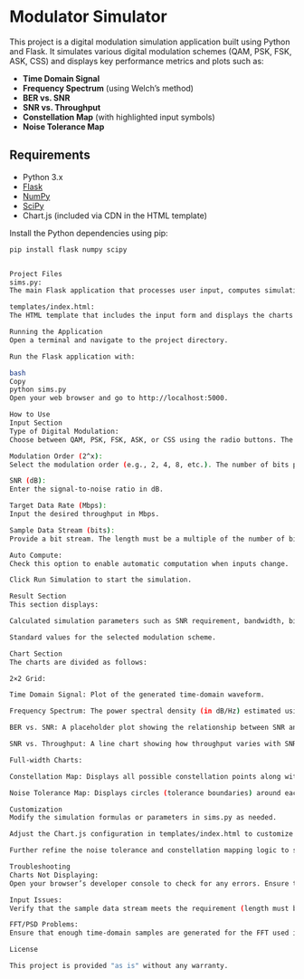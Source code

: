 # Modulator Simulator

This project is a digital modulation simulation application built using Python and Flask. It simulates various digital modulation schemes (QAM, PSK, FSK, ASK, CSS) and displays key performance metrics and plots such as:

- **Time Domain Signal**
- **Frequency Spectrum** (using Welch’s method)
- **BER vs. SNR**
- **SNR vs. Throughput**
- **Constellation Map** (with highlighted input symbols)
- **Noise Tolerance Map**

## Requirements

- Python 3.x
- [Flask](https://flask.palletsprojects.com/)
- [NumPy](https://numpy.org/)
- [SciPy](https://www.scipy.org/)
- Chart.js (included via CDN in the HTML template)

Install the Python dependencies using pip:

```bash
pip install flask numpy scipy


Project Files
sims.py:
The main Flask application that processes user input, computes simulation results, and serves the results and charts to the web page.

templates/index.html:
The HTML template that includes the input form and displays the charts (using Chart.js) for the simulation data.

Running the Application
Open a terminal and navigate to the project directory.

Run the Flask application with:

bash
Copy
python sims.py
Open your web browser and go to http://localhost:5000.

How to Use
Input Section
Type of Digital Modulation:
Choose between QAM, PSK, FSK, ASK, or CSS using the radio buttons. The label and buttons are aligned to the left.

Modulation Order (2^x):
Select the modulation order (e.g., 2, 4, 8, etc.). The number of bits per symbol is determined by the logarithm of the modulation order.

SNR (dB):
Enter the signal-to-noise ratio in dB.

Target Data Rate (Mbps):
Input the desired throughput in Mbps.

Sample Data Stream (bits):
Provide a bit stream. The length must be a multiple of the number of bits per symbol (determined by the modulation order).

Auto Compute:
Check this option to enable automatic computation when inputs change.

Click Run Simulation to start the simulation.

Result Section
This section displays:

Calculated simulation parameters such as SNR requirement, bandwidth, bits per symbol, baud rate, and effective throughput.

Standard values for the selected modulation scheme.

Chart Section
The charts are divided as follows:

2×2 Grid:

Time Domain Signal: Plot of the generated time-domain waveform.

Frequency Spectrum: The power spectral density (in dB/Hz) estimated using Welch’s method.

BER vs. SNR: A placeholder plot showing the relationship between SNR and Bit Error Rate.

SNR vs. Throughput: A line chart showing how throughput varies with SNR.

Full-width Charts:

Constellation Map: Displays all possible constellation points along with the actual input symbols (highlighted in blue and larger in size). Cross lines indicate the in-phase and quadrature axes.

Noise Tolerance Map: Displays circles (tolerance boundaries) around each constellation point to indicate possible noise tolerance.

Customization
Modify the simulation formulas or parameters in sims.py as needed.

Adjust the Chart.js configuration in templates/index.html to customize chart appearance, axis limits, or other settings.

Further refine the noise tolerance and constellation mapping logic to suit your simulation requirements.

Troubleshooting
Charts Not Displaying:
Open your browser’s developer console to check for any errors. Ensure that the backend is providing non-empty data arrays for each chart.

Input Issues:
Verify that the sample data stream meets the requirement (length must be a multiple of bits per symbol).

FFT/PSD Problems:
Ensure that enough time-domain samples are generated for the FFT used in Welch’s method.

License

This project is provided "as is" without any warranty.